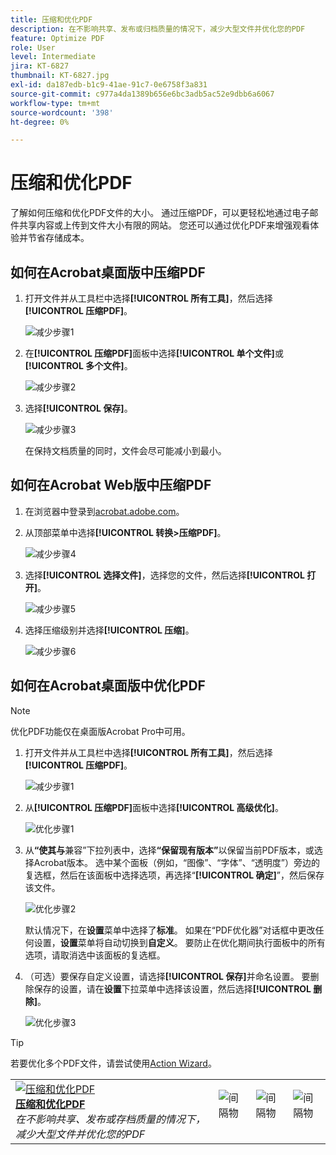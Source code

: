 ```yaml
---
title: 压缩和优化PDF
description: 在不影响共享、发布或归档质量的情况下，减少大型文件并优化您的PDF
feature: Optimize PDF
role: User
level: Intermediate
jira: KT-6827
thumbnail: KT-6827.jpg
exl-id: da187edb-b1c9-41ae-91c7-0e6758f3a831
source-git-commit: c977a4da1389b656e6bc3adb5ac52e9dbb6a6067
workflow-type: tm+mt
source-wordcount: '398'
ht-degree: 0%

---
```


# 压缩和优化PDF

了解如何压缩和优化PDF文件的大小。 通过压缩PDF，可以更轻松地通过电子邮件共享内容或上传到文件大小有限的网站。 您还可以通过优化PDF来增强观看体验并节省存储成本。

## 如何在Acrobat桌面版中压缩PDF

1. 打开文件并从工具栏中选择&#x200B;**[!UICONTROL 所有工具]**，然后选择&#x200B;**[!UICONTROL 压缩PDF]**。

   ![减少步骤1](../assets/Reduce_1.png)

1. 在&#x200B;**[!UICONTROL 压缩PDF]**&#x200B;面板中选择&#x200B;**[!UICONTROL 单个文件]**&#x200B;或&#x200B;**[!UICONTROL 多个文件]**。

   ![减少步骤2](../assets/Reduce_2.png)

1. 选择&#x200B;**[!UICONTROL 保存]**。

   ![减少步骤3](../assets/Reduce_3.png)

   在保持文档质量的同时，文件会尽可能减小到最小。


## 如何在Acrobat Web版中压缩PDF

1. 在浏览器中登录到[acrobat.adobe.com](https://acrobat.adobe.com/cn)。

1. 从顶部菜单中选择&#x200B;**[!UICONTROL 转换>压缩PDF]**。

   ![减少步骤4](../assets/Reduce_4.png)

1. 选择&#x200B;**[!UICONTROL 选择文件]**，选择您的文件，然后选择&#x200B;**[!UICONTROL 打开]**。

   ![减少步骤5](../assets/Reduce_5.png)

1. 选择压缩级别并选择&#x200B;**[!UICONTROL 压缩]**。

   ![减少步骤6](../assets/Reduce_6.png)

## 如何在Acrobat桌面版中优化PDF

>[!NOTE]
>
>优化PDF功能仅在桌面版Acrobat Pro中可用。

1. 打开文件并从工具栏中选择&#x200B;**[!UICONTROL 所有工具]**，然后选择&#x200B;**[!UICONTROL 压缩PDF]**。

   ![减少步骤1](../assets/Reduce_1.png)

1. 从&#x200B;**[!UICONTROL 压缩PDF]**&#x200B;面板中选择&#x200B;**[!UICONTROL 高级优化]**。

   ![优化步骤1](../assets/Optimize_1.png)

1. 从&#x200B;**“使其与**&#x200B;兼容”下拉列表中，选择&#x200B;**“保留现有版本”**&#x200B;以保留当前PDF版本，或选择Acrobat版本。 选中某个面板（例如，“图像”、“字体”、“透明度”）旁边的复选框，然后在该面板中选择选项，再选择“**[!UICONTROL 确定]**”，然后保存该文件。

   ![优化步骤2](../assets/Optimize_2.png)

   默认情况下，在&#x200B;**设置**&#x200B;菜单中选择了&#x200B;**标准**。 如果在“PDF优化器”对话框中更改任何设置，**设置**&#x200B;菜单将自动切换到&#x200B;**自定义**。 要防止在优化期间执行面板中的所有选项，请取消选中该面板的复选框。

1. （可选）要保存自定义设置，请选择&#x200B;**[!UICONTROL 保存]**&#x200B;并命名设置。 要删除保存的设置，请在&#x200B;**设置**&#x200B;下拉菜单中选择该设置，然后选择&#x200B;**[!UICONTROL 删除]**。

   ![优化步骤3](../assets/Optimize_3.png)

>[!TIP]
>
>若要优化多个PDF文件，请尝试使用[Action Wizard](../advanced-tasks/action.md)。

<table style="table-layout:fixed">
  <td>
    <a href="reduce.md">
      <img alt="压缩和优化PDF" src="../assets/reduce.png" />
    </a>
    <div>
    <a href="reduce.md"><strong>压缩和优化PDF</strong></a>
    </div>
    <em>在不影响共享、发布或存档质量的情况下，减少大型文件并优化您的PDF</em>
    <br>
  </td>
  <td>
        <img alt="间隔物" src="../assets/Whitespacer.png" />
        <div>
        <br>
      </td>
    <td>
        <img alt="间隔物" src="../assets/Whitespacer.png" />
        <div>
        <br>
    </td>
    <td>
        <img alt="间隔物" src="../assets/Whitespacer.png" />
        <div>
        <br>
    </td>
</tr>
</table>